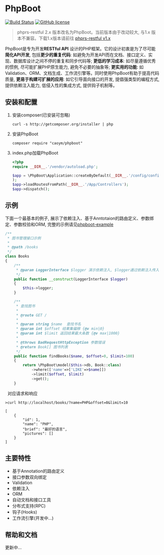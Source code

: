 # PhpBoot

[![Build Status](https://travis-ci.org/caoym/phprs-restful.svg)](https://travis-ci.org/caoym/phprs-restful)
[![GitHub license](https://img.shields.io/badge/license-MIT-blue.svg)](https://raw.githubusercontent.com/caoym/phprs-restful/master/LICENSE)

> phprs-restful 2.x 版本改名为PhpBoot。当前版本由于改动较大, 与1.x 版本不兼容。下载1.x版本请前往 [phprs-restful v1.x](https://github.com/caoym/phprs-restful/tree/v1.2.4)

PhpBoot是专为开发**RESTful API** 设计的PHP框架。它的设计初衷是为了尽可能**简化API开发**, 包括**更少的重复代码**: 如避免为开发API而在文档、接口定义、实现、数据库设计之间不停的重复和同步代码等; **更低的学习成本**: 如尽量遵循优秀的惯例, 尽可能扩展PHP原生能力, 避免不必要的抽象等; **更实用的功能**: 如Validation、ORM、文档生成、工作流引擎等。同时使用PhpBoot有助于提高代码质量, **更易于构建可扩展的应用**: 如它引导面向接口的开发, 提倡强类型的编程方式, 提供依赖注入能力, 低侵入性的集成方式, 提供钩子机制等。


## 安装和配置

   1. 安装composer(已安装可忽略)
   
       ```
       curl -s http://getcomposer.org/installer | php
       ```
       
   2. 安装PhpBoot
   
       ```
       composer require "caoym/phpboot"
       ```
       
   3. index.php加载PhpBoot
       
       ```PHP
      <?php
      require __DIR__.'/vendor/autoload.php';
      
      $app = \PhpBoot\Application::createByDefault(__DIR__.'/config/config.php'
      );
      $app->loadRoutesFromPath(__DIR__.'/App/Controllers');
      $app->dispatch();
       ```
    
## 示例

   下面一个最基本的例子, 展示了依赖注入、基于Anntotaion的路由定义、参数绑定、参数校验和ORM, 完整的示例请见[phpboot-example](https://github.com/caoym/phpboot-example)
   
   ```PHP
   /**
    * 图书管理接口示例
    *
    * @path /books
    */
   class Books
   {
       /**
        * @param LoggerInterface $logger 演示依赖注入, $logger通过依赖注入传入
        */
       public function __construct(LoggerInterface $logger)
       {
           $this->logger;
       }
   
       /**
        * 查找图书
        *
        * @route GET /
        *
        * @param string $name  查找书名
        * @param int $offset 结果集偏移 {@v min|0}
        * @param int $limit 返回结果最大条数 {@v max|1000}
        *
        * @throws BadRequestHttpException 参数错误
        * @return Book[] 图书列表 
        */
       public function findBooks($name, $offset=0, $limit=100)
       {
           return \PhpBoot\model($this->db, Book::class)
               ->where(['name'=>['LIKE'=>$name]])
               ->limit($offset, $limit)
               ->get();
       }
   ```
   
   对应请求和响应
   
   ```
   >curl http://localhost/books/?name=PHP&offset=0&limit=10
   
   [
       {
           "id": 1,
           "name": "PHP",
           "brief": "最好的语言",
           "pictures": []
       }
   ]
   ```
## 主要特性
   
   * 基于Annotation的路由定义
   * 接口参数双向绑定
   * Validation
   * 依赖注入
   * ORM
   * 自动文档和接口工具
   * 分布式支持(RPC)
   * 钩子(Hooks)
   * 工作流引擎(开发中...)
   
## 帮助和文档

   更新中...
   



